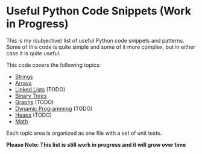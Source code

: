 # Useful Python Code Snippets (Work in Progress)

This is my (subjective) list of useful Python code snippets and patterns. Some of this code is quite simple and some of it more complex, but in either case it is quite useful.

This code covers the following topics:

* [Strings](src/test_string.py)
* [Arrays](src/test_array.py)
* [Linked Lists](src/test_linked_list.py) (TODO)
* [Binary Trees](src/test_tree.py)
* [Graphs](src/test_graph.py) (TODO)
* [Dynamic Programming](src/test_dynamic_prog.py) (TODO)
* [Heaps](src/test_heap.py) (TODO)
* [Math](src/test_math.py)

Each topic area is organized as one file with a set of unit tests.

**Please Note: This list is still work in progress and it will grow over time**
